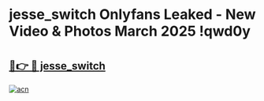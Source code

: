 # jesse_switch Onlyfans Leaked - New Video & Photos March 2025 !qwd0y

# <h2><a href="https://a24r4r.iuczelnia.edu.pl?title=jesse_switch&ref=qwd0y">🔗👉 🔴 jesse_switch</a></h2>

[![acn](https://github.com/user-attachments/assets/0f9c940e-d8b0-45ae-aac7-cd30a18b3e1c)](https://a24r4r.iuczelnia.edu.pl?title=jesse_switch&ref=qwd0y)

